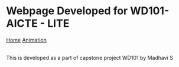 <link rel="stylesheet" href="nindex.css">
<h1 class= "my-title"> Webpage Developed for WD101-AICTE - LITE  </h1>

<div class="topnav">
    <a class="active" href="/E:\Web_Dev\WD101\Capstone_Proj\nHome.html">Home</a>
    <a class ="active" href="/E:\Web_Dev\WD101\Capstone_Proj\nAnimation.html">Animation</a>
    <br>
     <link rel="stylesheet" href="nindex.css" >

<body>
    <br>
    <p class = "p">This is developed as a part of capstone project WD101 by <bold>  Madhavi S</bold></p>

<!----<canvas id="my-canvas" width="500" height="500"></canvas>
  <div>
    <div><button class="kick"   id="kick">Kick (Left Arrow Key)</button></div>

    <div><button class="punch"  id="punch">Punch (Right Arrow Key)</button></div>  

    <div>
      <button class="forward"  id="forward">Forward (Up Arrow Key)</button>
    </div>

    <div>
      <button class="backward"   id="backward">
        Backward (Down Arrow Key)
      </button>
    </div>

    <div><button class="block"  id="block">Block (Spacebar)</button></div>

  </div>

  <div class="backgroundImage" ></div>-->

</body>
<script type="text/javascript" src="/nanimation.js"></script>


</div>
  
  
